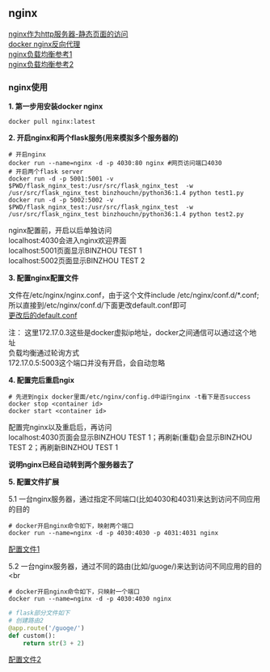 ## nginx

[nginx作为http服务器-静态页面的访问](https://www.cnblogs.com/xuyang94/p/12667844.html)<br>
[docker nginx反向代理](https://www.cnblogs.com/dotnet261010/p/12596185.html)<br>
[nginx负载均衡参考1](https://www.jianshu.com/p/4c250c1cd6cd)<br>
[nginx负载均衡参考2](https://www.cnblogs.com/diantong/p/11208508.html)<br>

### nginx使用

**1. 第一步用安装docker nginx**

```shell
docker pull nginx:latest
```

**2. 开启nginx和两个flask服务(用来模拟多个服务器的)**

```shell
# 开启nginx
docker run --name=nginx -d -p 4030:80 nginx #网页访问端口4030
# 开启两个flask server
docker run -d -p 5001:5001 -v $PWD/flask_nginx_test:/usr/src/flask_nginx_test  -w /usr/src/flask_nginx_test binzhouchn/python36:1.4 python test1.py
docker run -d -p 5002:5002 -v $PWD/flask_nginx_test:/usr/src/flask_nginx_test  -w /usr/src/flask_nginx_test binzhouchn/python36:1.4 python test2.py
```

nginx配置前，开启以后单独访问<br>
localhost:4030会进入nginx欢迎界面<br>
localhost:5001页面显示BINZHOU TEST 1<br>
localhost:5002页面显示BINZHOU TEST 2<br>

**3. 配置nginx配置文件**

文件在/etc/nginx/nginx.conf，由于这个文件include /etc/nginx/conf.d/*.conf;所以直接到/etc/nginx/conf.d/下面更改default.conf即可<br>
[更改后的default.conf](default.conf)

注：
这里172.17.0.3这些是docker虚拟ip地址，docker之间通信可以通过这个地址 <br>
负载均衡通过轮询方式 <br>
172.17.0.5:5003这个端口并没有开启，会自动忽略 <br>

**4. 配置完后重启ngix**

```shell
# 先进到ngix docker里面/etc/nginx/config.d中运行nginx -t看下是否success
docker stop <container id>
docker start <container id>
```

配置完nginx以及重启后，再访问<br>
localhost:4030页面会显示BINZHOU TEST 1；再刷新(重载)会显示BINZHOU TEST 2；再刷新BINZHOU TEST 1

**说明nginx已经自动转到两个服务器去了**<br>

**5. 配置文件扩展**

5.1 一台nginx服务器，通过指定不同端口(比如4030和4031)来达到访问不同应用的目的<br>
```shell
# docker开启nginx命令如下，映射两个端口
docker run --name=nginx -d -p 4030:4030 -p 4031:4031 nginx
```
[配置文件1](default1.conf)

5.2 一台nginx服务器，通过不同的路由(比如/guoge/)来达到访问不同应用的目的<br
```shell
# docker开启nginx命令如下，只映射一个端口
docker run --name=nginx -d -p 4030:4030 nginx
```
```python
# flask部分文件如下
# 创建路由2
@app.route('/guoge/')
def custom():
    return str(3 + 2)
```
[配置文件2](default2.conf)